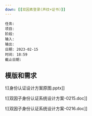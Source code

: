 ```yaml
---
down: [[双因素登录(声纹+证书)]]
---
```


	任务: 
	项目: 
	阶段: 
	输入: 
	输出: 
	日期: 2023-02-15
	时间: 18:59
	截止日期: 

## 模版和需求
![[身份认证设计方案原图.pptx]]

![[双因子身份认证系统设计方案-0215.doc]]

![[双因子身份认证系统设计方案-0216.doc]]

